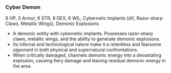 ### Cyber Demon
8 HP, 3 Armor, 6 STR, 8 DEX, 6 WIL, Cybernetic Implants (dX, Razor-sharp Claws, Metallic Wings), Demonic Explosions

- A demonic entity with cybernetic implants. Possesses razor-sharp claws, metallic wings, and the ability to generate demonic explosions.
- Its infernal and technological nature make it a relentless and fearsome opponent in both physical and supernatural confrontations.
- When critically damaged, channels demonic energy into a devastating explosion, causing fiery damage and leaving residual demonic energy in the area.

